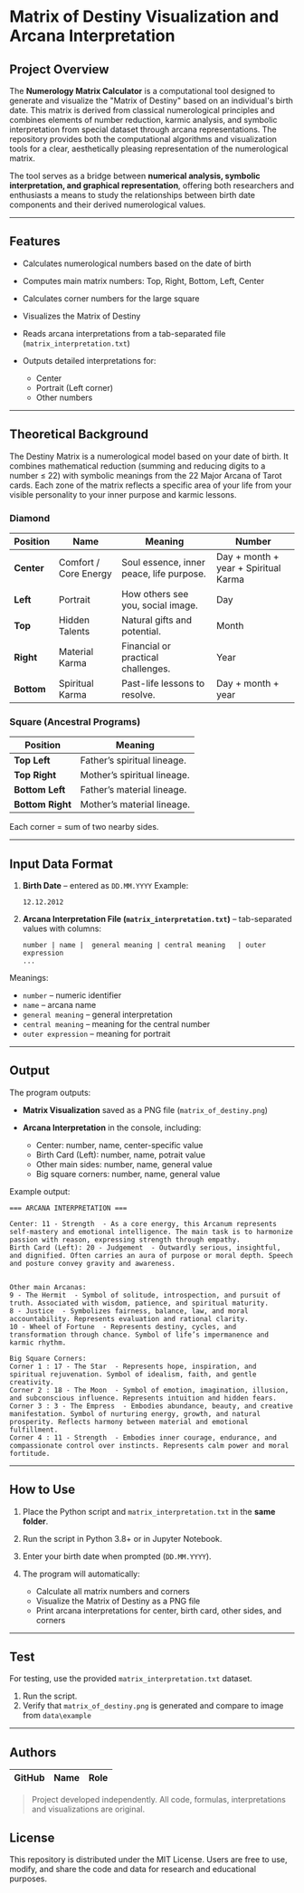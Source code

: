 # Matrix of Destiny Visualization and Arcana Interpretation

## Project Overview

The **Numerology Matrix Calculator** is a computational tool designed to generate and visualize the "Matrix of Destiny" based on an individual's birth date. This matrix is derived from classical numerological principles and combines elements of number reduction, karmic analysis, and symbolic interpretation from special dataset through arcana representations. The repository provides both the computational algorithms and visualization tools for a clear, aesthetically pleasing representation of the numerological matrix.

The tool serves as a bridge between **numerical analysis, symbolic interpretation, and graphical representation**, offering both researchers and enthusiasts a means to study the relationships between birth date components and their derived numerological values.

---

## Features

* Calculates numerological numbers based on the date of birth
* Computes main matrix numbers: Top, Right, Bottom, Left, Center
* Calculates corner numbers for the large square
* Visualizes the Matrix of Destiny
* Reads arcana interpretations from a tab-separated file (`matrix_interpretation.txt`)
* Outputs detailed interpretations for:

  * Center
  * Portrait (Left corner)
  * Other numbers

---


## Theoretical Background

The Destiny Matrix is a numerological model based on your date of birth. It combines mathematical reduction (summing and reducing digits to a number ≤ 22) with symbolic meanings from the 22 Major Arcana of Tarot cards.
Each zone of the matrix reflects a specific area of your life from your visible personality to your inner purpose and karmic lessons.

### Diamond

| Position   | Name                  | Meaning                                  | Number 
| ---------- | --------------------- | ---------------------------------------- | --------------
| **Center** | Comfort / Core Energy | Soul essence, inner peace, life purpose. | Day + month + year + Spiritual Karma
| **Left**   | Portrait              | How others see you, social image.        | Day
| **Top**    | Hidden Talents        | Natural gifts and potential.             | Month
| **Right**  | Material Karma        | Financial or practical challenges.       | Year
| **Bottom** | Spiritual Karma       | Past-life lessons to resolve.            | Day + month + year


### Square (Ancestral Programs)

| Position         | Meaning                     |
| ---------------- | --------------------------- |
| **Top Left**     | Father’s spiritual lineage. |
| **Top Right**    | Mother’s spiritual lineage. |
| **Bottom Left**  | Father’s material lineage.  |
| **Bottom Right** | Mother’s material lineage.  |

Each corner = sum of two nearby sides.

---

## Input Data Format

1. **Birth Date** – entered as `DD.MM.YYYY`
   Example:

   ```
   12.12.2012
   ```

2. **Arcana Interpretation File (`matrix_interpretation.txt`)** – tab-separated values with columns:

   ```
   number |	name |	general meaning	| central meaning	| outer expression
   ...
   ```
Meanings:
   * `number` – numeric identifier
   * `name` – arcana name
   * `general meaning` – general interpretation
   * `central meaning` – meaning for the central number
   * `outer expression` – meaning for portrait
---

## Output

The program outputs:

* **Matrix Visualization** saved as a PNG file (`matrix_of_destiny.png`)
* **Arcana Interpretation** in the console, including:

  * Center: number, name, center-specific value
  * Birth Card (Left): number, name, potrait value
  * Other main sides: number, name, general value
  * Big square corners: number, name, general value

Example output:

```
=== ARCANA INTERPRETATION ===

Center: 11 - Strength  - As a core energy, this Arcanum represents self-mastery and emotional intelligence. The main task is to harmonize passion with reason, expressing strength through empathy. 
Birth Card (Left): 20 - Judgement  - Outwardly serious, insightful, and dignified. Often carries an aura of purpose or moral depth. Speech and posture convey gravity and awareness. 


Other main Arcanas:
9 - The Hermit  - Symbol of solitude, introspection, and pursuit of truth. Associated with wisdom, patience, and spiritual maturity. 
8 - Justice  - Symbolizes fairness, balance, law, and moral accountability. Represents evaluation and rational clarity. 
10 - Wheel of Fortune  - Represents destiny, cycles, and transformation through chance. Symbol of life’s impermanence and karmic rhythm. 

Big Square Corners:
Corner 1 : 17 - The Star  - Represents hope, inspiration, and spiritual rejuvenation. Symbol of idealism, faith, and gentle creativity. 
Corner 2 : 18 - The Moon  - Symbol of emotion, imagination, illusion, and subconscious influence. Represents intuition and hidden fears. 
Corner 3 : 3 - The Empress  - Embodies abundance, beauty, and creative manifestation. Symbol of nurturing energy, growth, and natural prosperity. Reflects harmony between material and emotional fulfillment. 
Corner 4 : 11 - Strength  - Embodies inner courage, endurance, and compassionate control over instincts. Represents calm power and moral fortitude. 
```

---

## How to Use

1. Place the Python script and `matrix_interpretation.txt` in the **same folder**.
2. Run the script in Python 3.8+ or in Jupyter Notebook.
3. Enter your birth date when prompted (`DD.MM.YYYY`).
4. The program will automatically:

   * Calculate all matrix numbers and corners
   * Visualize the Matrix of Destiny as a PNG file
   * Print arcana interpretations for center, birth card, other sides, and corners

---

## Test

For testing, use the provided `matrix_interpretation.txt` dataset. 

1. Run the script.
2. Verify that `matrix_of_destiny.png` is generated and compare to image from `data\example`

---

## Authors

| GitHub                                            | Name          | Role                     |
| ------------------------------------------------- | ------------- | ------------------------ |

> Project developed independently. All code, formulas, interpretations and visualizations are original.

## License

This repository is distributed under the MIT License. Users are free to use, modify, and share the code and data for research and educational purposes.
